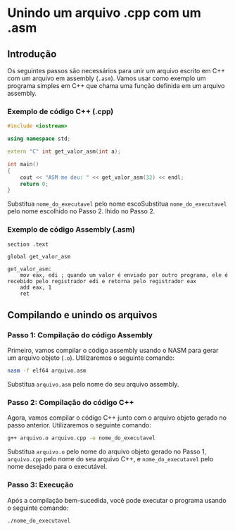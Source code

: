 # Unindo um arquivo .cpp com um .asm

## Introdução
Os seguintes passos são necessários para unir um arquivo escrito em C++ com um arquivo em assembly (`.asm`). Vamos usar como exemplo um programa simples em C++ que chama uma função definida em um arquivo assembly.

### Exemplo de código C++ (.cpp)
```cpp
#include <iostream>

using namespace std;

extern "C" int get_valor_asm(int a);

int main()
{
    cout << "ASM me deu: " << get_valor_asm(32) << endl;
    return 0;
}
```
Substitua `nome_do_executavel` pelo nome escoSubstitua `nome_do_executavel` pelo nome escolhido no Passo 2.
lhido no Passo 2.

### Exemplo de código Assembly (.asm)
```assembly
section .text

global get_valor_asm

get_valor_asm:
    mov eax, edi ; quando um valor é enviado por outro programa, ele é recebido pelo registrador edi e retorna pelo registrador eax
    add eax, 1
    ret
```

## Compilando e unindo os arquivos

### Passo 1: Compilação do código Assembly
Primeiro, vamos compilar o código assembly usando o NASM para gerar um arquivo objeto (`.o`). Utilizaremos o seguinte comando:

```bash
nasm -f elf64 arquivo.asm
```

Substitua `arquivo.asm` pelo nome do seu arquivo assembly.

### Passo 2: Compilação do código C++
Agora, vamos compilar o código C++ junto com o arquivo objeto gerado no passo anterior. Utilizaremos o seguinte comando:

```bash
g++ arquivo.o arquivo.cpp -o nome_do_executavel
```

Substitua `arquivo.o` pelo nome do arquivo objeto gerado no Passo 1, `arquivo.cpp` pelo nome do seu arquivo C++, e `nome_do_executavel` pelo nome desejado para o executável.

### Passo 3: Execução
Após a compilação bem-sucedida, você pode executar o programa usando o seguinte comando:

```bash
./nome_do_executavel
```